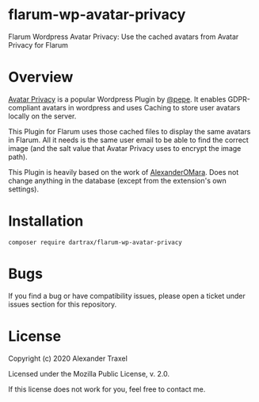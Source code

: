 # flarum-wp-avatar-privacy

Flarum Wordpress Avatar Privacy: Use the cached avatars from Avatar Privacy for Flarum


# Overview

[Avatar Privacy](https://github.com/mundschenk-at/avatar-privacy) is a popular Wordpress Plugin by [@pepe](https://github.com/mundschenk-at). It enables GDPR-compliant avatars in wordpress and uses Caching to store user avatars locally on the server.

This Plugin for Flarum uses those cached files to display the same avatars in Flarum. All it needs is the same user email to be able to find the correct image (and the salt value that Avatar Privacy uses to encrypt the image path).

This Plugin is heavily based on the work of [AlexanderOMara](https://github.com/AlexanderOMara/flarum-gravatar).
Does not change anything in the database (except from the extension's own settings).

# Installation

```
composer require dartrax/flarum-wp-avatar-privacy
```

# Bugs

If you find a bug or have compatibility issues, please open a ticket under issues section for this repository.


# License

Copyright (c) 2020 Alexander Traxel

Licensed under the Mozilla Public License, v. 2.0.

If this license does not work for you, feel free to contact me.

